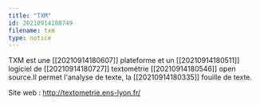 ```yaml
---
title: "TXM"
id: 20210914180749
filename: txm
type: notice
---
```


TXM est une [[20210914180607]] plateforme et un [[20210914180511]] logiciel de [[20210914180727]] textométrie [[20210914180546]] open source.Il permet l'analyse de texte, la [[20210914180335]] fouille de texte.

Site web : <http://textometrie.ens-lyon.fr/>

